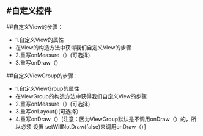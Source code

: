 #自定义控件
---
##自定义View的步骤：

- 1.自定义View的属性
- 	在View的构造方法中获得我们自定义View的步骤
- 2.重写onMeasure（）(可选择)
- 3.重写onDraw（）


##自定义ViewGroup的步骤：

- 1.自定义ViewGroup的属性
- 	在ViewGroup的构造方法中获得我们自定义View的步骤
- 2.重写onMeasure（）(可选择)
- 3.重写onLayout()(可选择）
- 4.重写onDraw（）[注意：因为ViewGroup默认是不调用onDraw（）的，所以必须 设置 setWillNotDraw(false)来调用onDraw（）]
